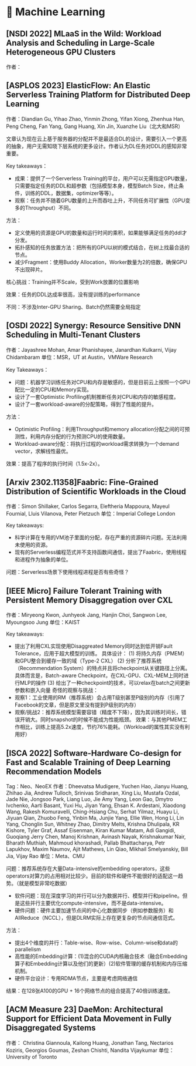 # 🥇 Machine Learning

## \[NSDI 2022\] MLaaS in the Wild: Workload Analysis and Scheduling in Large-Scale Heterogeneous GPU Clusters
作者：

## \[ASPLOS 2023\] ElasticFlow: An Elastic Serverless Training Platform for Distributed Deep Learning
作者：Diandian Gu, Yihao Zhao, Yinmin Zhong, Yifan Xiong, Zhenhua Han, Peng Cheng, Fan Yang, Gang Huang, Xin Jin, Xuanzhe Liu（北大和MSR）

文章认为现在云上基于服务器的分配并不是最适合DL的设计，需要引入一个更高的抽象，用户无需知晓下层系统的更多设计。作者认为DL任务对DDL的感知非常重要。

Key takeaways：
- 成果：提供了一个Serverless Training的平台，用户可以无需指定GPU数量，只需要指定任务的DDL和超参数（包括模型本身，模型Batch Size，终止条件，训练的DDL，数据集，optimizer等等）。
- 观察：任务并不随着GPU数量的上升而吞吐上升，不同任务可扩展性（GPU变多的Throughput）不同。

方法：
- 定义使用的资源是GPU的数量和运行时间的乘积，如果能够满足任务的ddl才分发。
- 拓扑感知的任务放置方法：把所有的GPU以树的模式结合，在树上找最合适的节点。
- 减少Fragment：使用Buddy Allocation，Worker数量为2的倍数，确保GPU不出现碎片。

核心挑战：Training并不Scale，受到Work放置的位置影响

效果：任务的DDL达成率很高，没有提训练的performance

不同：不涉及Inter-GPU Sharing、Batch仍然需要全局指定

## \[OSDI 2022\] Synergy: Resource Sensitive DNN Scheduling in Multi-Tenant Clusters
作者：Jayashree Mohan, Amar Phanishayee, Janardhan Kulkarni, Vijay Chidambaram
单位：MSR，UT at Austin，VMWare Research

Key Takeaways：
- 问题：机器学习训练任务对CPU和内存是敏感的，但是目前云上按照一个GPU配比一定的CPU和Memory实现。
- 设计了一套Optimistic Profiling机制推断任务对CPU和内存的敏感程度。
- 设计了一套workload-aware的分配策略，得到了性能的提升。

方法：
- Optimistic Profiling：利用Throughput和memory allocation分配之间的可预测性，利用内存分配的行为预测CPU的使用数量。
- Workload-aware分配：将执行过程的workload需求转换为一个demand vector，求解线性最优。

效果：提高了程序的执行时间（1.5x-2x）。

## \[Arxiv 2302.11358\]Faabric: Fine-Grained Distribution of Scientific Workloads in the Cloud
作者：Simon Shillaker, Carlos Segarra, Eleftheria Mappoura, Mayeul Fournial, Lluis Vilanova, Peter Pietzuch
单位：Imperial College London

Key takeaways:
- 科学计算在专用的VM池子里面的分配，存在严重的资源碎片问题。无法利用未使用的资源。
- 现有的Serverless编程范式并不支持函数间通信，提出了Faabric，使用线程和进程作为抽象的单位。

问题：Serverless场景下使用线程进程是否有些奇怪？

## \[IEEE Micro\] Failure Tolerant Training with Persistent Memory Disaggregation over CXL
作者：Miryeong Kwon, Junhyeok Jang, Hanjin Choi, Sangwon Lee, Myoungsoo Jung
单位：KAIST

Key takeaways:
- 提出了利用CXL实现使用Disaggreated Memory同时达到低开销Fault Tolerance，应用于超大模型的训练。
具体设计：
(1) 将持久内存（PMEM）和GPU整合到缓存一致的域（Type-2 CXL）
(2) 分析了推荐系统（Recommendation System）的特点并且将checkpoint从关键路径上分离。具体而言是，Batch-aware Checkpoint，在CXL-GPU、CXL-MEM上同时进行MLP的操作
(3) 给出了一种checkpoint的技术，可以relax在batch之间更新参数和嵌入向量
奇怪的观察与挑战：
- 观察1：工业使用的RM（推荐系统）会占用T级别甚至P级别的内存（引用了Facebook的文章，但是原文里没有提到P级别的内存）
- 观察/挑战2：推荐系统模型需要容错（精度不下降），因为其训练时间长，错误开销大。同时snapshot的时候不能成为性能瓶颈。
效果：与其他PMEM工作相比，训练上提高5.2x速度，节约76%能耗。（Workload的属性其实没有利用好）

## \[ISCA 2022\] Software-Hardware Co-design for Fast and Scalable Training of Deep Learning Recommendation Models
Tag：Neo、NeoEX
作者：Dheevatsa Mudigere, Yuchen Hao, Jianyu Huang, Zhihao Jia, Andrew Tulloch, Srinivas Sridharan, Xing Liu, Mustafa Ozdal, Jade Nie, Jongsoo Park, Liang Luo, Jie Amy Yang, Leon Gao, Dmytro Ivchenko, Aarti Basant, Yuxi Hu, Jiyan Yang, Ehsan K. Ardestani, Xiaodong Wang, Rakesh Komuravelli, Ching-Hsiang Chu, Serhat Yilmaz, Huayu Li, Jiyuan Qian, Zhuobo Feng, Yinbin Ma, Junjie Yang, Ellie Wen, Hong Li, Lin Yang, Chonglin Sun, Whitney Zhao, Dimitry Melts, Krishna Dhulipala, KR Kishore, Tyler Graf, Assaf Eisenman, Kiran Kumar Matam, Adi Gangidi, Guoqiang Jerry Chen, Manoj Krishnan, Avinash Nayak, Krishnakumar Nair, Bharath Muthiah, Mahmoud khorashadi, Pallab Bhattacharya, Petr Lapukhov, Maxim Naumov, Ajit Mathews, Lin Qiao, Mikhail Smelyanskiy, Bill Jia, Vijay Rao
单位：Meta、CMU

问题：推荐系统存在大量Data-intensive的embedding operators，这些operators对算力的占用相对比较少。目前的软件和硬件不能很好的适配这一趋势。（就是模型非常吃数据）
- 软件问题：现在深度学习的并行可以分为数据并行、模型并行和pipeline。但是这些并行主要优化compute-intensive，而不是data-intensive。
- 硬件问题：硬件主要加速节点间的中心化数据同步（例如参数服务）和AllReduce（NCCL），但是DLRM实际上存在更复杂的节点间通信范式。

方法：
- 提出4个维度的并行：Table-wise、Row-wise、Column-wise和data的parallelism
- 高性能的Embedding计算：(1)混合的CUDA内核融合技术（融合Embedding算子和Embedding计算以及他们的更新）(2)软件管理的缓存机制和内存压缩机制。
- 硬件平台设计：专用RDMA节点，主要是考虑网络通信

结果：在128张A100的GPU + 16个网络节点的组合提高了40倍训练速度。

## \[ACM Measure 23\] DaeMon: Architectural Support for Efficient Data Movement in Fully Disaggregated Systems
作者： Christina Giannoula, Kailong Huang, Jonathan Tang, Nectarios Koziris, Georgios Goumas, Zeshan Chishti, Nandita Vijaykumar
单位：University of Toronto

